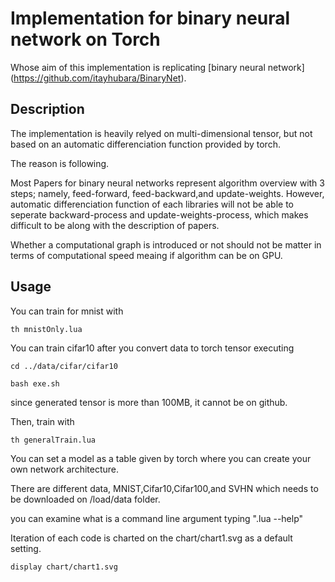 

# Implementation for binary neural network on Torch

Whose aim of this implementation is replicating [binary neural network] (https://github.com/itayhubara/BinaryNet).

## Description

The implementation is heavily relyed on multi-dimensional tensor, but not based on an automatic differenciation function provided by torch.


The reason is following. 

Most Papers for binary neural networks represent algorithm overview with 3 steps; namely, feed-forward, feed-backward,and update-weights. However, automatic differenciation function of each libraries will not be able to seperate backward-process and update-weights-process, which makes difficult to be along with the description of papers.

Whether a computational graph is introduced or not should not be matter in terms of computational speed meaing if algorithm can be on GPU. 

## Usage

You can train for mnist with

`th mnistOnly.lua`

You can train cifar10 after you convert data to torch tensor executing

`cd ../data/cifar/cifar10`

`bash exe.sh`

since generated tensor is more than 100MB, it cannot be on github.

Then, train with

`th generalTrain.lua`

You can set a model as a table given by torch where you can create your own network architecture.

There are different data, MNIST,Cifar10,Cifar100,and SVHN which needs to be downloaded on /load/data folder.

you can examine what is a command line argument typing ".lua --help"

Iteration of each code is charted on the chart/chart1.svg as a default setting.

`display chart/chart1.svg`

